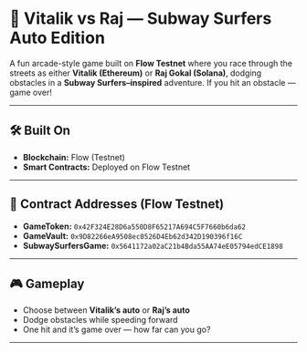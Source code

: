 # 🚖 Vitalik vs Raj — Subway Surfers Auto Edition


A fun arcade-style game built on **Flow Testnet** where you race through the streets as either **Vitalik (Ethereum)** or **Raj Gokal (Solana)**, dodging obstacles in a **Subway Surfers–inspired** adventure. If you hit an obstacle — game over!

---

## 🛠️ Built On
- **Blockchain:** Flow (Testnet)
- **Smart Contracts:** Deployed on Flow Testnet

---

## 📜 Contract Addresses (Flow Testnet)
- **GameToken:** `0x42F324E28D6a550D8F65217A694C5F7660b6da62`  
- **GameVault:** `0x9D82266eA9508ec0526D4Eb62d342D190396f16C`  
- **SubwaySurfersGame:** `0x5641172a02aC21b4Bda55AA74eE05794edCE1898`  

---

## 🎮 Gameplay
- Choose between **Vitalik’s auto** or **Raj’s auto**
- Dodge obstacles while speeding forward
- One hit and it’s game over — how far can you go?

---
